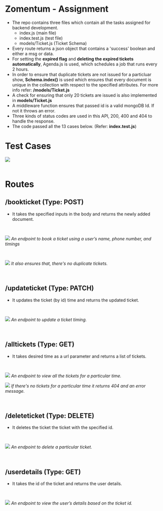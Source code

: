 # Zomentum - Assignment

- The repo contains three files which contain all the tasks assigned for backend development.
    - index.js          (main file)
    - index.test.js     (test file)
    - models/Ticket.js  (Ticket Schema)
- Every route returns a json object that contains a 'success' boolean and either a msg or data.
- For setting the <b>expired flag</b> and <b>deleting the expired tickets automatically</b>, Agenda.js is used, which schedules a job that runs every 2 hours.
- In order to ensure that duplicate tickets are not issued for a particluar show, <b>Schema.index()</b> is used which ensures that every document is unique in the collection with respect to the specified attributes. For more info refer: <b>/models/Ticket.js</b>
- A check for ensuring that only 20 tickets are issued is also implemented in <b>models/Ticket.js</b>
- A middleware function ensures that passed id is a valid mongoDB Id. If not it throws an error.
- Three kinds of status codes are used in this API, 200, 400 and 404 to handle the response.
- The code passed all the 13 cases below. (Refer: <b>index.test.js</b>)

# Test Cases
<img src="screenshots/test cases.png">
<br><br>


# Routes

## /bookticket     (Type: POST)

- It takes the specified inputs in the body and returns the newly added document.
<br>
<p>
    <img src="screenshots/bookticket.png">
    <em>An endpoint to book a ticket using a user’s name, phone number, and timings</em>
</p>
<br>
<p>
    <img src="screenshots/bookticket - duplicate.png">
    <em>It also ensures that, there's no duplicate tickets.</em>
</p>
<br>


## /updateticket     (Type: PATCH)

- It updates the ticket (by id) time and returns the updated ticket.
<br>
<p>
    <img src="screenshots/updateticket.png">
    <em>An endpoint to update a ticket timing.</em>
</p>
<br>


## /alltickets     (Type: GET)

- It takes desired time as a url parameter and returns a list of tickets.
<br>
<p>
    <img src="screenshots/alltickets.png">
    <em>An endpoint to view all the tickets for a particular time.</em>
</p>
<p>
    <img src="screenshots/alltickets - incorrect time.png">
    <em>If there's no tickets for a particular time it returns 404 and an error message.</em>
</p>
<br>


## /deleteticket     (Type: DELETE)

- It deletes the ticket the ticket with the specified id.
<br>
<p>
    <img src="screenshots/deleteticket.png">
    <em>An endpoint to delete a particular ticket.</em>
</p>
<br>


## /userdetails     (Type: GET)

- It takes the id of the ticket and returns the user details.
<br>
<p>
    <img src="screenshots/userdetails.png">
    <em>An endpoint to view the user’s details based on the ticket id.</em>
</p>
<br>